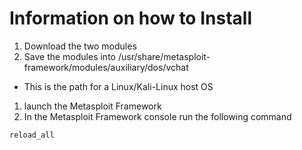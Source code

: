 # Information on how to Install
1. Download the two modules
1. Save the modules into /usr/share/metasploit-framework/modules/auxiliary/dos/vchat
  * This is the path for a Linux/Kali-Linux host OS 
1. launch the Metasploit Framework
1. In the Metasploit Framework console run the following command
``` 
reload_all
```
